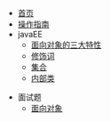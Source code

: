 * [首页](README.md)
* [操作指南](guide)
* javaEE
    * [面向对象的三大特性](javaee/characteristics)
    * [修饰词](javaee/README)
    * [集合](javaee/集合)
    * [内部类](javaee/内部类)

- 面试题
  - [面向对象](面试题/README)

